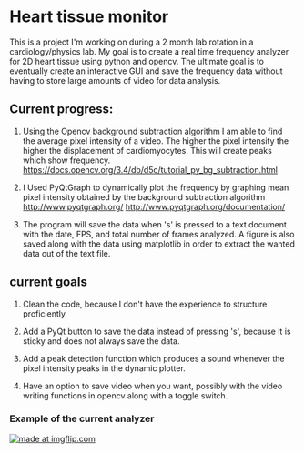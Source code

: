 # Heart tissue monitor

This is a project I'm working on during a 2 month lab rotation in a cardiology/physics lab. My goal is to create a real time frequency analyzer for 2D heart tissue using python and opencv. The ultimate goal is to eventually create an interactive GUI and save the frequency data without having to store large amounts of video for data analysis.  

## Current progress:

1) Using the Opencv background subtraction algorithm I am able to find the average pixel intensity of a video. The higher the pixel intensity the higher the displacement of cardiomyocytes. This will create peaks which show frequency.  
  https://docs.opencv.org/3.4/db/d5c/tutorial_py_bg_subtraction.html

2) I Used PyQtGraph to dynamically plot the frequency by graphing mean pixel intensity obtained by the background subtraction algorithm
  http://www.pyqtgraph.org/
  http://www.pyqtgraph.org/documentation/

3) The program will save the data when 's' is pressed to a text document with the date, FPS, and total number of frames analyzed. A figure    is also saved along with the data using matplotlib in order to extract the wanted data out of the text file. 

## current goals
1) Clean the code, because I don't have the experience to structure proficiently

2) Add a PyQt button to save the data instead of pressing 's', because it is sticky and does not always save the data. 

3) Add a peak detection function which produces a sound whenever the pixel intensity peaks in the dynamic plotter. 

4) Have an option to save video when you want, possibly with the video writing functions in opencv along with a toggle switch.

### Example of the current analyzer
<a href="https://imgflip.com/gif/31sb1j"><img src="https://i.imgflip.com/31sb1j.gif" title="made at imgflip.com"/></a>
